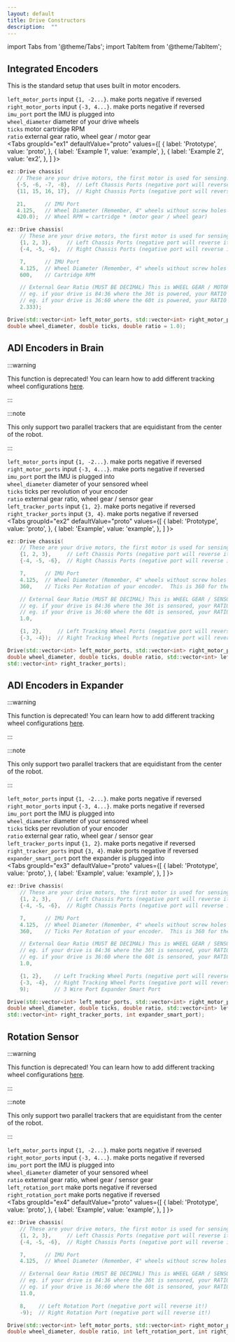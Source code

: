 ```yaml
---
layout: default
title: Drive Constructors
description:  ""
---
```


import Tabs from '@theme/Tabs';
import TabItem from '@theme/TabItem';


## Integrated Encoders
This is the standard setup that uses built in motor encoders.    

`left_motor_ports` input `{1, -2...}`. make ports negative if reversed      
`right_motor_ports` input `{-3, 4...}`. make ports negative if reversed         
`imu_port` port the IMU is plugged into       
`wheel_diameter` diameter of your drive wheels      
`ticks` motor cartridge RPM   
`ratio` external gear ratio, wheel gear / motor gear       
<Tabs
  groupId="ex1"
  defaultValue="proto"
  values={[
    { label: 'Prototype',  value: 'proto', },
    { label: 'Example 1',  value: 'example', },
    { label: 'Example 2',  value: 'ex2', },
  ]
}>

<TabItem value="example">

 ```cpp
ez::Drive chassis(
    // These are your drive motors, the first motor is used for sensing!
    {-5, -6, -7, -8},  // Left Chassis Ports (negative port will reverse it!)
    {11, 15, 16, 17},  // Right Chassis Ports (negative port will reverse it!)

    21,      // IMU Port
    4.125,   // Wheel Diameter (Remember, 4" wheels without screw holes are actually 4.125!)
    420.0);  // Wheel RPM = cartridge * (motor gear / wheel gear)
```

</TabItem>


<TabItem value="ex2">

```cpp
ez::Drive chassis(
    // These are your drive motors, the first motor is used for sensing!
    {1, 2, 3},     // Left Chassis Ports (negative port will reverse it!)
    {-4, -5, -6},  // Right Chassis Ports (negative port will reverse it!)

    7,      // IMU Port
    4.125,  // Wheel Diameter (Remember, 4" wheels without screw holes are actually 4.125!)
    600,    // Cartridge RPM

    // External Gear Ratio (MUST BE DECIMAL) This is WHEEL GEAR / MOTOR GEAR
    // eg. if your drive is 84:36 where the 36t is powered, your RATIO would be 84/36 which is 2.333
    // eg. if your drive is 36:60 where the 60t is powered, your RATIO would be 36/60 which is 0.6
    2.333);
```

</TabItem>


<TabItem value="proto">

```cpp
Drive(std::vector<int> left_motor_ports, std::vector<int> right_motor_ports, int imu_port, 
double wheel_diameter, double ticks, double ratio = 1.0);
```

</TabItem>
</Tabs>






 


## ADI Encoders in Brain
:::warning

This function is deprecated!  You can learn how to add different tracking wheel configurations [here](ez-template-docs/tutorials/tracking_wheels.md).

:::

:::note

This only support two parallel trackers that are equidistant from the center of the robot.  

:::

`left_motor_ports` input `{1, -2...}`. make ports negative if reversed      
`right_motor_ports` input `{-3, 4...}`. make ports negative if reversed         
`imu_port` port the IMU is plugged into       
`wheel_diameter` diameter of your sensored wheel       
`ticks` ticks per revolution of your encoder   
`ratio` external gear ratio, wheel gear / sensor gear      
`left_tracker_ports` input `{1, 2}`. make ports negative if reversed      
`right_tracker_ports` input `{3, 4}`. make ports negative if reversed      
<Tabs
  groupId="ex2"
  defaultValue="proto"
  values={[
    { label: 'Prototype',  value: 'proto', },
    { label: 'Example',  value: 'example', },
  ]
}>

<TabItem value="example">

```cpp
ez::Drive chassis(
    // These are your drive motors, the first motor is used for sensing!
    {1, 2, 3},     // Left Chassis Ports (negative port will reverse it!)
    {-4, -5, -6},  // Right Chassis Ports (negative port will reverse it!)

    7,      // IMU Port
    4.125,  // Wheel Diameter (Remember, 4" wheels without screw holes are actually 4.125!)
    360,    // Ticks Per Rotation of your encoder.  This is 360 for the red encoders

    // External Gear Ratio (MUST BE DECIMAL) This is WHEEL GEAR / SENSOR GEAR
    // eg. if your drive is 84:36 where the 36t is sensored, your RATIO would be 84/36 which is 2.333
    // eg. if your drive is 36:60 where the 60t is sensored, your RATIO would be 36/60 which is 0.6
    1.0,

    {1, 2},     // Left Tracking Wheel Ports (negative port will reverse it!)
    {-3, -4});  // Right Tracking Wheel Ports (negative port will reverse it!)
```

</TabItem>


<TabItem value="proto">

```cpp
Drive(std::vector<int> left_motor_ports, std::vector<int> right_motor_ports, int imu_port, 
double wheel_diameter, double ticks, double ratio, std::vector<int> left_tracker_ports,
std::vector<int> right_tracker_ports);
```

</TabItem>
</Tabs>






 


## ADI Encoders in Expander
:::warning

This function is deprecated!  You can learn how to add different tracking wheel configurations [here](ez-template-docs/tutorials/tracking_wheels.md).

:::

:::note

This only support two parallel trackers that are equidistant from the center of the robot.  

:::

`left_motor_ports` input `{1, -2...}`. make ports negative if reversed      
`right_motor_ports` input `{-3, 4...}`. make ports negative if reversed         
`imu_port` port the IMU is plugged into       
`wheel_diameter` diameter of your sensored wheel       
`ticks` ticks per revolution of your encoder   
`ratio` external gear ratio, wheel gear / sensor gear      
`left_tracker_ports` input `{1, 2}`. make ports negative if reversed      
`right_tracker_ports` input `{3, 4}`. make ports negative if reversed     
`expander_smart_port` port the expander is plugged into   
<Tabs
  groupId="ex3"
  defaultValue="proto"
  values={[
    { label: 'Prototype',  value: 'proto', },
    { label: 'Example',  value: 'example', },
  ]
}>

<TabItem value="example">

```cpp
ez::Drive chassis(
    // These are your drive motors, the first motor is used for sensing!
    {1, 2, 3},     // Left Chassis Ports (negative port will reverse it!)
    {-4, -5, -6},  // Right Chassis Ports (negative port will reverse it!)

    7,      // IMU Port
    4.125,  // Wheel Diameter (Remember, 4" wheels without screw holes are actually 4.125!)
    360,    // Ticks Per Rotation of your encoder.  This is 360 for the red encoders

    // External Gear Ratio (MUST BE DECIMAL) This is WHEEL GEAR / SENSOR GEAR
    // eg. if your drive is 84:36 where the 36t is sensored, your RATIO would be 84/36 which is 2.333
    // eg. if your drive is 36:60 where the 60t is sensored, your RATIO would be 36/60 which is 0.6
    1.0,

    {1, 2},    // Left Tracking Wheel Ports (negative port will reverse it!)
    {-3, -4},  // Right Tracking Wheel Ports (negative port will reverse it!)
    9);        // 3 Wire Port Expander Smart Port
```

</TabItem>


<TabItem value="proto">

```cpp
Drive(std::vector<int> left_motor_ports, std::vector<int> right_motor_ports, int imu_port, 
double wheel_diameter, double ticks, double ratio, std::vector<int> left_tracker_ports, 
std::vector<int> right_tracker_ports, int expander_smart_port);
```

</TabItem>
</Tabs>







 


## Rotation Sensor 
:::warning

This function is deprecated!  You can learn how to add different tracking wheel configurations [here](ez-template-docs/tutorials/tracking_wheels.md).

:::

:::note

This only support two parallel trackers that are equidistant from the center of the robot.  

:::

`left_motor_ports` input `{1, -2...}`. make ports negative if reversed      
`right_motor_ports` input `{-3, 4...}`. make ports negative if reversed         
`imu_port` port the IMU is plugged into       
`wheel_diameter` diameter of your sensored wheel       
`ratio` external gear ratio, wheel gear / sensor gear      
`left_rotation_port` make ports negative if reversed       
`right_rotation_port` make ports negative if reversed        
<Tabs
  groupId="ex4"
  defaultValue="proto"
  values={[
    { label: 'Prototype',  value: 'proto', },
    { label: 'Example',  value: 'example', },
  ]
}>

<TabItem value="example">

```cpp
ez::Drive chassis(
    // These are your drive motors, the first motor is used for sensing!
    {1, 2, 3},     // Left Chassis Ports (negative port will reverse it!)
    {-4, -5, -6},  // Right Chassis Ports (negative port will reverse it!)

    7,      // IMU Port
    4.125,  // Wheel Diameter (Remember, 4" wheels without screw holes are actually 4.125!)

    // External Gear Ratio (MUST BE DECIMAL) This is WHEEL GEAR / SENSOR GEAR
    // eg. if your drive is 84:36 where the 36t is sensored, your RATIO would be 84/36 which is 2.333
    // eg. if your drive is 36:60 where the 60t is sensored, your RATIO would be 36/60 which is 0.6
    11.0,

    8,    // Left Rotation Port (negative port will reverse it!)
    -9);  // Right Rotation Port (negative port will reverse it!)
```

</TabItem>


<TabItem value="proto">

```cpp
Drive(std::vector<int> left_motor_ports, std::vector<int> right_motor_ports, int imu_port, 
double wheel_diameter, double ratio, int left_rotation_port, int right_rotation_port);
```

</TabItem>
</Tabs>



